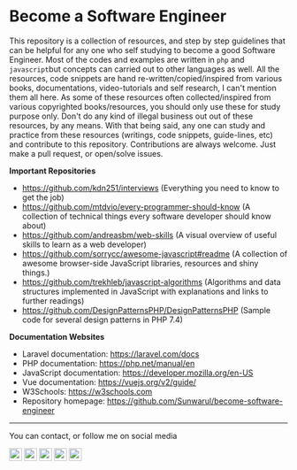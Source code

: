 # Become a Software Engineer

This repository is a collection of resources, and step by step guidelines that can be helpful for any one who self studying to become a good Software Engineer. Most of the codes and examples are written in `php` and `javascript`but concepts can carried out to other languages as well. All the resources, code snippets are hand re-written/copied/inspired from various books, documentations, video-tutorials and self research, I can't mention them all here. As some of these resources often collected/inspired from various copyrighted  books/resources, you should only use these for study purpose only. Don't do any kind of illegal business out out of these resources, by any means. With that being said, any one can study and practice from these resources (writings, code snippets, guide-lines, etc) and contribute to this repository.  Contributions are always welcome. Just make a pull request, or open/solve issues. 

**Important Repositories**

- https://github.com/kdn251/interviews (Everything you need to know to get the job)
- https://github.com/mtdvio/every-programmer-should-know (A collection of technical things every software developer should know about)
- https://github.com/andreasbm/web-skills (A visual overview of useful skills to learn as a web developer)
- https://github.com/sorrycc/awesome-javascript#readme (A collection of awesome browser-side JavaScript libraries, resources and shiny things.)
- https://github.com/trekhleb/javascript-algorithms  (Algorithms and data structures implemented in JavaScript with explanations and links to further readings)
- https://github.com/DesignPatternsPHP/DesignPatternsPHP (Sample code for several design patterns in PHP 7.4)

**Documentation Websites**

- Laravel documentation: https://laravel.com/docs
- PHP documentation: https://php.net/manual/en
- JavaScript documentation: https://developer.mozilla.org/en-US
- Vue documentation: https://vuejs.org/v2/guide/
- W3Schools: https://w3schools.com
- Repository homepage: https://github.com/Sunwarul/become-software-engineer



------

You can contact, or follow me on social media

<p>
<a href="https://twitter.com/sunwarul"><img src="https://img.shields.io/badge/twitter-%231DA1F2.svg?&style=for-the-badge&logo=twitter&logoColor=white" height=23></a>
<a href="https://medium.com/@sunwarul"><img src="https://img.shields.io/badge/medium-%2312100E.svg?&style=for-the-badge&logo=medium&logoColor=white" height=23></a>
<a href="https://dev.to/sunwarul"><img src="https://img.shields.io/badge/DEV.TO-%230A0A0A.svg?&style=for-the-badge&logo=dev-dot-to&logoColor=white" height=23></a>
<a href="https://facebook.com/sunwarul"><img src="https://img.shields.io/badge/Facebook-blue?&style=for-the-badge&logo=facebook&logoColor=white" height=23></a>
<a href="https://www.quora.com/profile/Sunwarul-Islam"><img src="https://img.shields.io/badge/Quora-red?&style=for-the-badge&logo=quora&logoColor=white" height=23></a>
</p>
